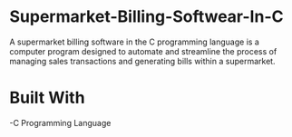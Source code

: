# Supermarket-Billing-Softwear-In-C
A supermarket billing software in the C programming language is a computer program designed to automate and streamline the process of managing sales transactions and generating bills within a supermarket. 

# Built With
-C Programming Language



